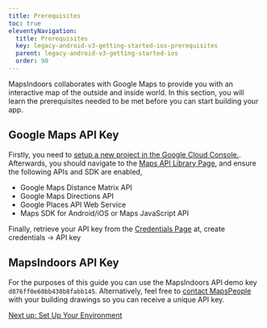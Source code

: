 ```yaml
---
title: Prerequisites
toc: true
eleventyNavigation:
  title: Prerequisites
  key: legacy-android-v3-getting-started-ios-prerequisites
  parent: legacy-android-v3-getting-started-ios
  order: 90
---
```


MapsIndoors collaborates with Google Maps to provide you with an interactive map of the outside and inside world. In this section, you will learn the prerequisites needed to be met before you can start building your app.

## Google Maps API Key

Firstly, you need to [setup a new project in the Google Cloud Console.](https://developers.google.com/maps/gmp-get-started). Afterwards, you should navigate to the [Maps API Library Page](https://console.cloud.google.com/apis/library?filter=category:maps), and ensure the following APIs and SDK are enabled,

* Google Maps Distance Matrix API
* Google Maps Directions API
* Google Places API Web Service  
* Maps SDK for Android/iOS or Maps JavaScript API

Finally, retrieve your API key from the [Credentials Page](https://console.cloud.google.com/project/_/apiui/credential) at, create credentials -> API key

## MapsIndoors API Key

For the purposes of this guide you can use the MapsIndoors API demo key `d876ff0e60bb430b8fabb145`. Alternatively, feel free to [contact MapsPeople](https://resources.mapspeople.com/contact-us) with your building drawings so you can receive a unique API key.

<p class="next-article"><a class="mi-button mi-button--outline" href="{{ site.url }}/content/getting-started/ios/set-up-your-environment/">Next up: Set Up Your Environment</a></p>

